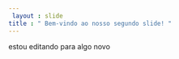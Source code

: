 ```yaml
---
 layout : slide 
title : " Bem-vindo ao nosso segundo slide! "
---
```

estou editando para algo novo
